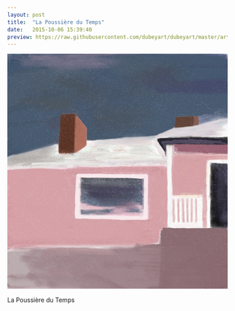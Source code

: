 ```yaml
---
layout: post
title:  "La Poussière du Temps"
date:   2015-10-06 15:39:40
preview: https://raw.githubusercontent.com/dubeyart/dubeyart/master/artworks/LaPoussiere.PNG
---
```


![Picture 1](https://raw.githubusercontent.com/dubeyart/dubeyart/master/artworks/LaPoussiere.PNG)

La Poussière du Temps
